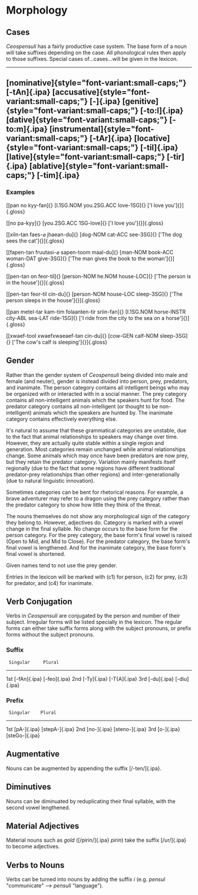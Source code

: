 # Morphology

## Cases

_Ceospensuli_ has a fairly productive case system. The base form of a noun will
take suffixes depending on the case. All phonological rules then apply to those
suffixes. Special cases of...cases...will be given in the lexicon.

-----------------------------------------------   --------------
 [nominative]{style="font-variant:small-caps;"}   [-tAn]{.ipa}
 [accusative]{style="font-variant:small-caps;"}   [-]{.ipa}
 [genitive]{style="font-variant:small-caps;"}     [-to:l]{.ipa}
 [dative]{style="font-variant:small-caps;"}       [-to:m]{.ipa}
 [instrumental]{style="font-variant:small-caps;"} [-tAr]{.ipa}
 [locative]{style="font-variant:small-caps;"}     [-til]{.ipa}
 [lative]{style="font-variant:small-caps;"}       [-tir]{.ipa}
 [ablative]{style="font-variant:small-caps;"}     [-tim]{.ipa}
--------------------------------------------------------------

### Examples

[[pan no kyy-fan]{}
[I.1SG.NOM you.2SG.ACC love-1SG]{}
['I love you']{}]{.gloss}

[[no pa-kyy]{}
[you.2SG.ACC 1SG-love]{}
['I love you']{}]{.gloss}

[[xiln-tan faes-$\varnothing$ jhaean-du]{}
[dog-NOM cat-ACC see-3SG]{}
['The dog sees the cat']{}]{.gloss}

[[fapen-tan fruutasi-$\varnothing$ sapen-toom maal-du]{}
[man-NOM book-ACC woman-DAT give-3SG]{}
['The man gives the book to the woman']{}]{.gloss}

[[pen-tan on feor-til]{}
[person-NOM he.NOM house-LOC]{}
['The person is in the house']{}]{.gloss}

[[pen-tan feor-til cin-du]{}
[person-NOM house-LOC sleep-3SG]{}
['The person sleeps in the house']{}]{.gloss}

[[pan metel-tar kam-tim folaanten-tir sriin-fan]{}
[I.1SG.NOM horse-INSTR city-ABL sea-LAT ride-1SG]{}
['I ride from the city to the sea on a horse']{}]{.gloss}

[[xwaef-tool xwaefxwaeaef-tan cin-du]{}
[cow-GEN calf-NOM sleep-3SG]{}
['The cow's calf is sleeping']{}]{.gloss}

## Gender

<!-- TODO: examples -->

Rather than the gender system of _Ceospensuli_ being divided into male and
female (and neuter), gender is instead divided into person, prey, predators,
and inanimate. The person category contains all intelligent beings who may be
organized with or interacted with in a social manner. The prey category
contains all non-intelligent animals which the speakers hunt for food. The
predator category contains all non-intelligent (or thought to be
non-intelligent) animals which the speakers are hunted by. The inanimate
category contains effectively everything else.

It's natural to assume that these grammatical categories are unstable, due to
the fact that animal relationships to speakers may change over time. However,
they are actually quite stable within a single region and generation. Most
categories remain unchanged while animal relationships change. Some animals
which may once have been predators are now prey, but they retain the predator
category. Variation mainly manifests itself regionally (due to the fact that
some regions have different traditional predator-prey relationships than other
regions) and inter-generationally (due to natural linguistic innovation).

Sometimes categories can be bent for rhetorical reasons. For example, a brave
adventurer may refer to a dragon using the prey category rather than the
predator category to show how little they think of the threat.

The nouns themselves do not show any morphological sign of the category they
belong to. However, adjectives do. Category is marked with a vowel change in
the final syllable. No change occurs to the base form for the person category.
For the prey category, the base form's final vowel is raised (Open to Mid, and
Mid to Close). For the predator category, the base form's final vowel is
lengthened. And for the inanimate category, the base form's final vowel is
shortened.

<!-- TODO: move this to a section on names -->
Given names tend to not use the prey gender.

<!-- TODO: come up with better abbreviations -->
Entries in the lexicon will be marked with (c1) for person, (c2) for prey, (c3)
for predator, and (c4) for inanimate.

## Verb Conjugation

Verbs in _Ceospensuli_ are conjugated by the person and number of their
subject.  Irregular forms will be listed specially in the lexicon. The regular
forms can either take suffix forms along with the subject pronouns, or prefix
forms without the subject pronouns.

### Suffix

     Singular     Plural
--- ------------ ------------
1st [-fAn]{.ipa} [-feo]{.ipa}
2nd [-Ty]{.ipa}  [-T{A]{.ipa}
3rd [-du]{.ipa}  [-diu]{.ipa}

### Prefix

     Singular    Plural
--- ----------- --------------
1st [pA-]{.ipa} [stepA-]{.ipa}
2nd [no-]{.ipa} [steno-]{.ipa}
3rd [o-]{.ipa}  [steGo-]{.ipa}

## Augmentative

Nouns can be augmented by appending the suffix [/-ten/]{.ipa}.

## Diminutives

Nouns can be diminuated by reduplicating their final syllable, with the second
vowel lengthened.

## Material Adjectives

Material nouns such as _gold_ ([/pirin/]{.ipa} _pirin_) take the suffix
[/ur/]{.ipa} to become adjectives.

## Verbs to Nouns

Verbs can be turned into nouns by adding the suffix _i_ (e.g. _pensul_
"communicate" --> _pensuli_ "language").
